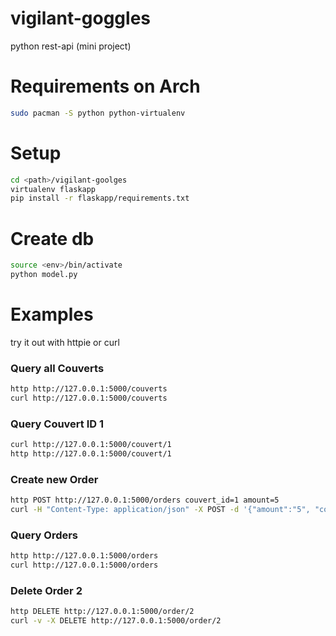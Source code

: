 # vigilant-goggles
python rest-api (mini project)

# Requirements on Arch
``` bash
sudo pacman -S python python-virtualenv
```

# Setup
``` bash
cd <path>/vigilant-goolges
virtualenv flaskapp
pip install -r flaskapp/requirements.txt
```

# Create db
``` bash
source <env>/bin/activate
python model.py
```
# Examples
try it out with httpie or curl

### Query all Couverts
``` bash
http http://127.0.0.1:5000/couverts
curl http://127.0.0.1:5000/couverts
```
### Query Couvert ID 1
``` bash
curl http://127.0.0.1:5000/couvert/1
http http://127.0.0.1:5000/couvert/1
```
### Create new Order
``` bash
http POST http://127.0.0.1:5000/orders couvert_id=1 amount=5
curl -H "Content-Type: application/json" -X POST -d '{"amount":"5", "couvert_id":"1"}' http://127.0.0.1:5000/orders
```
### Query Orders
``` bash
http http://127.0.0.1:5000/orders
curl http://127.0.0.1:5000/orders
```
### Delete Order <id> 2
``` bash
http DELETE http://127.0.0.1:5000/order/2
curl -v -X DELETE http://127.0.0.1:5000/order/2
```
